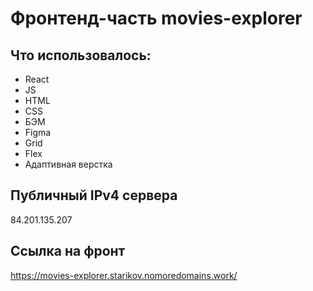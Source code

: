 # Фронтенд-часть movies-explorer

## Что использовалось:
* React
* JS
* HTML
* CSS
* БЭМ
* Figma
* Grid
* Flex
* Адаптивная верстка

## Публичный IPv4 сервера

84.201.135.207

## Ссылка на фронт

https://movies-explorer.starikov.nomoredomains.work/
